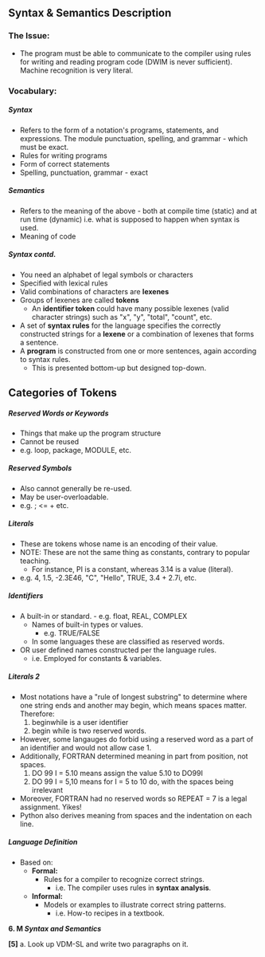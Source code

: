 ## Syntax & Semantics Description
### The Issue:
- The program must be able to communicate to the compiler using rules for writing and reading program code (DWIM is never sufficient). Machine recognition is very literal.
### Vocabulary:
##### Syntax
- Refers to the form of a notation's programs, statements, and expressions. The module punctuation, spelling, and grammar - which must be exact.
- Rules for writing programs
- Form of correct statements
- Spelling, punctuation, grammar - exact
##### Semantics
- Refers to the meaning of the above - both at compile time (static) and at run time (dynamic) i.e. what is supposed to happen when syntax is used.
- Meaning of code
##### Syntax contd.
- You need an alphabet of legal symbols or characters
- Specified with lexical rules
- Valid combinations of characters are **lexenes**
- Groups of lexenes are called **tokens**
	- An **identifier token** could have many possible lexenes (valid character strings) such as "x", "y", "total", "count", etc.
- A set of **syntax rules** for the language specifies the correctly constructed strings for a **lexene** or a combination of lexenes that forms a sentence.
- A **program** is constructed from one or more sentences, again according to syntax rules.
	- This is presented bottom-up but designed top-down.
## Categories of Tokens
##### Reserved Words or Keywords
- Things that make up the program structure
- Cannot be reused
- e.g. loop, package, MODULE, etc.
##### Reserved Symbols
- Also cannot generally be re-used.
- May be user-overloadable.
- e.g.  ;  <=  +  etc.
##### Literals
- These are tokens whose name is an encoding of their value.
- NOTE: These are not the same thing as constants, contrary to popular teaching.
	- For instance, PI is a constant, whereas 3.14 is a value (literal).
- e.g. 4, 1.5, -2.3E46, "C", "Hello", TRUE, 3.4 + 2.7i, etc.
##### Identifiers
- A built-in or standard.
		- e.g. float, REAL, COMPLEX
	- Names of built-in types or values.
		- e.g. TRUE/FALSE
	- In some languages these are classified as reserved words.
- OR user defined names constructed per the language rules.
	- i.e. Employed for constants & variables.
##### Literals 2
- Most notations have a "rule of longest substring" to determine where one string ends and another may begin, which means spaces matter. Therefore:
	1. beginwhile is a user identifier
	2. begin while is two reserved words.
- However, some langauges do forbid using a reserved word as a part of an identifier and would not allow case 1.
- Additionally, FORTRAN determined meaning in part from position, not spaces.
	1. DO 99 I = 5.10 means assign the value 5.10 to DO99I
	2. DO 99 I = 5,10 means for I = 5 to 10 do, with the spaces being irrelevant
- Moreover, FORTRAN had no reserved words so REPEAT = 7 is a legal assignment. Yikes!
- Python also derives meaning from spaces and the indentation on each line.
##### Language Definition
- Based on:
	- **Formal:**
		- Rules for a compiler to recognize correct strings.
			- i.e. The compiler uses rules in **syntax analysis**.
	- **Informal:**
		- Models or examples to illustrate correct string patterns.
			- i.e. How-to recipes in a textbook.



**6. M _Syntax and Semantics_** 

**[5]** a. Look up VDM-SL and write two paragraphs on it.
